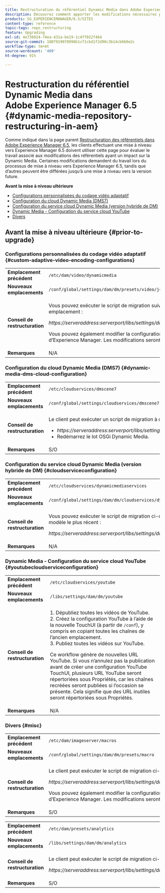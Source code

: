 ```yaml
---
title: Restructuration du référentiel Dynamic Media dans Adobe Experience Manager 6.5
description: Découvrez comment apporter les modifications nécessaires pour migrer vers la nouvelle structure de référentiel dans Experience Manager 6.5 pour Dynamic Media.
products: SG_EXPERIENCEMANAGER/6.5/SITES
content-type: reference
topic-tags: repo_restructuring
feature: Upgrading
exl-id: 4e736924-74ea-431a-be19-1c4ff022f464
source-git-commit: 1807919078996b1cf1cbd1f2d90c3b14cb660e2c
workflow-type: tm+mt
source-wordcount: '409'
ht-degree: 91%

---
```


# Restructuration du référentiel Dynamic Media dans Adobe Experience Manager 6.5 {#dynamic-media-repository-restructuring-in-aem}

Comme indiqué dans la page parent [Restructuration des référentiels dans Adobe Experience Manager 6.5](/help/sites-deploying/repository-restructuring.md), les clients effectuant une mise à niveau vers Experience Manager 6.5 doivent utiliser cette page pour évaluer le travail associé aux modifications des référentiels ayant un impact sur la Dynamic Media. Certaines modifications demandent du travail lors du processus de mise à niveau vers Experience Manager 6.5, tandis que d’autres peuvent être différées jusqu’à une mise à niveau vers la version future.

**Avant la mise à niveau ultérieure**

* [Configurations personnalisées du codage vidéo adaptatif](/help/sites-deploying/dynamicmedia-repository-restructuring-in-aem-6-5.md#custom-adaptive-video-encoding-configurations)
* [Configuration du cloud Dynamic Media (DMS7)](/help/sites-deploying/dynamicmedia-repository-restructuring-in-aem-6-5.md#dynamic-media-dms-cloud-configuration)
* [Configuration du service cloud Dynamic Media (version hybride de DM)](/help/sites-deploying/dynamicmedia-repository-restructuring-in-aem-6-5.md#cloudserviceconfiguration)
* [Dynamic Media - Configuration du service cloud YouTube](/help/sites-deploying/dynamicmedia-repository-restructuring-in-aem-6-5.md#youtubecloudserviceconfiguration)
* [Divers](/help/sites-deploying/dynamicmedia-repository-restructuring-in-aem-6-5.md#misc)

## Avant la mise à niveau ultérieure {#prior-to-upgrade}

### Configurations personnalisées du codage vidéo adaptatif  {#custom-adaptive-video-encoding-configurations}

<table>
 <tbody>
  <tr>
   <td><strong>Emplacement précédent</strong></td>
   <td><code>/etc/dam/video/dynamicmedia</code></td>
  </tr>
  <tr>
   <td><strong>Nouveaux emplacements</strong></td>
   <td><code>/conf/global/settings/dam/dm/presets/video/jcr:content</code></td>
  </tr>
  <tr>
   <td><strong>Conseil de restructuration</strong></td>
   <td><p>Vous pouvez exécuter le script de migration suivant pour migrer vers le nouvel emplacement :</p> <p><em>https://serveraddress:serverport/libs/settings/dam/dm/presets.migratedmcontent.json</em></p> <p>Vous pouvez également modifier la configuration dans l’interface utilisateur d’Experience Manager. Les modifications seront enregistrées au nouvel emplacement.</p> </td>
  </tr>
  <tr>
   <td><strong>Remarques</strong></td>
   <td>N/A<br /> </td>
  </tr>
 </tbody>
</table>

### Configuration du cloud Dynamic Media (DMS7) {#dynamic-media-dms-cloud-configuration}

<table>
 <tbody>
  <tr>
   <td><strong>Emplacement précédent</strong></td>
   <td><code>/etc/cloudservices/dmscene7</code></td>
  </tr>
  <tr>
   <td><strong>Nouveaux emplacements</strong></td>
   <td><code>/conf/global/settings/cloudservices/dmscene7</code></td>
  </tr>
  <tr>
   <td><strong>Conseil de restructuration</strong></td>
   <td><p>Le client peut exécuter un script de migration à cet emplacement :<br /> </p>
    <ul>
     <li><em>https://serveraddress:serverport/libs/settings/dam/dm/presets.migratedmcontent.json</em></li>
     <li>Redémarrez le lot OSGi Dynamic Media.</li>
    </ul> </td>
  </tr>
  <tr>
   <td><strong>Remarques</strong></td>
   <td>S/O</td>
  </tr>
 </tbody>
</table>

### Configuration du service cloud Dynamic Media (version hybride de DM) {#cloudserviceconfiguration}

<table>
 <tbody>
  <tr>
   <td><strong>Emplacement précédent</strong></td>
   <td><code>/etc/cloudservices/dynamicmediaservices</code></td>
  </tr>
  <tr>
   <td><strong>Nouveaux emplacements</strong></td>
   <td><code>/conf/global/settings/dam/dm/cloudservices/dynamicmediaservices</code></td>
  </tr>
  <tr>
   <td><strong>Conseil de restructuration</strong></td>
   <td><p>Vous pouvez exécuter le script de migration ci-dessous pour vous aligner sur le modèle le plus récent :</p> <p><em>https://serveraddress:serverport/libs/settings/dam/dm/presets.migratedmcontent.jso</em></p> </td>
  </tr>
  <tr>
   <td><strong>Remarques</strong></td>
   <td>N/A<br /> </td>
  </tr>
 </tbody>
</table>

### Dynamic Media - Configuration du service cloud YouTube  {#youtubecloudserviceconfiguration}

<table>
 <tbody>
  <tr>
   <td><strong>Emplacement précédent</strong></td>
   <td><code>/etc/cloudservices/youtube</code></td>
  </tr>
  <tr>
   <td><strong>Nouveaux emplacements</strong></td>
   <td><code>/libs/settings/dam/dm/youtube</code></td>
  </tr>
  <tr>
   <td><strong>Conseil de restructuration</strong></td>
   <td><p>1. Dépubliez toutes les vidéos de YouTube.<br /> 2. Créez la configuration YouTube à l’aide de la nouvelle TouchUI (à partir de <code>/conf</code>), y compris en copiant toutes les chaînes de l’ancien emplacement.<br /> 3. Publiez toutes les vidéos sur YouTube.</p> <p>Ce workflow génère de nouvelles URL YouTube. Si vous n’annulez pas la publication avant de créer une configuration YouTube TouchUI, plusieurs URL YouTube seront répertoriées sous Propriétés, car les chaînes recréées seront publiées si l’occasion se présente. Cela signifie que des URL inutiles seront répertoriées sous Propriétés.</p> </td>
  </tr>
  <tr>
   <td><strong>Remarques</strong></td>
   <td>N/A<br /> </td>
  </tr>
 </tbody>
</table>

### Divers {#misc}

<table>
 <tbody>
  <tr>
   <td><strong>Emplacement précédent</strong></td>
   <td><code>/etc/dam/imageserver/macros</code></td>
  </tr>
  <tr>
   <td><strong>Nouveaux emplacements</strong></td>
   <td><code>/conf/global/settings/dam/dm/presets/macro</code></td>
  </tr>
  <tr>
   <td><strong>Conseil de restructuration</strong></td>
   <td><p>Le client peut exécuter le script de migration ci-dessous.</p> <p><em>https://serveraddress:serverport/libs/settings/dam/dm/presets.migratedmcontent.json</em></p> <p>Vous pouvez également modifier la configuration dans l’interface utilisateur d’Experience Manager. Les modifications seront enregistrées au nouvel emplacement.</p> </td>
  </tr>
  <tr>
   <td><strong>Remarques</strong></td>
   <td>S/O</td>
  </tr>
 </tbody>
</table>

<table>
 <tbody>
  <tr>
   <td><strong>Emplacement précédent</strong></td>
   <td><code>/etc/dam/presets/analytics</code></td>
  </tr>
  <tr>
   <td><strong>Nouveaux emplacements</strong></td>
   <td><code>/libs/settings/dam/dm/analytics</code></td>
  </tr>
  <tr>
   <td><strong>Conseil de restructuration</strong></td>
   <td><p>Le client peut exécuter le script de migration ci-dessous.</p> <p><em>https://serveraddress:serverport/libs/settings/dam/dm/presets.migratedmcontent.json</em></p> </td>
  </tr>
  <tr>
   <td><strong>Remarques</strong></td>
   <td>S/O</td>
  </tr>
 </tbody>
</table>
